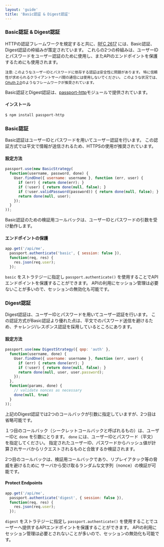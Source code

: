 ```yaml
---
layout: 'guide'
title: 'Basic認証 & Digest認証'
---
```


### Basic認証 & Digest認証

HTTPの認証フレームワークを規定すると共に、[RFC 2617](http://tools.ietf.org/html/rfc2617) には、Basic認証、Digest認証の枠組みが策定されています。
これらの2つの枠組みは、ユーザーIDとパスワードをユーザー認証のために使用し、またAPIのエンドポイントを保護するためにも使用されます。

<small>注意: このようなユーザーIDとパスワードに依存する認証は安全性に問題があります。
特に信頼性が求められるクライアントサーバ間の通信には使用しないでください。
このような状況では、[OAuth 2.0](/www.passportjs.org/guide/oauth2-api/)のようなフレームワークが推奨されています。</small>

Basic認証とDigest認証は、[passport-http](https://github.com/jaredhanson/passport-http)モジュールで提供されています。

#### インストール

```bash
$ npm install passport-http
```

### Basic認証

Basic認証はユーザーIDとパスワードを用いてユーザー認証を行います。
この認証方式では平文で情報が送信されるため、HTTPSの使用が推奨されています。

#### 設定方法

```javascript
passport.use(new BasicStrategy(
  function(username, password, done) {
    User.findOne({ username: username }, function (err, user) {
      if (err) { return done(err); }
      if (!user) { return done(null, false); }
      if (!user.validPassword(password)) { return done(null, false); }
      return done(null, user);
    });
  }
));
```

Basic認証のための検証用コールバックは、ユーザーIDとパスワードの引数を受け動作します。


#### エンドポイントの保護

```javascript
app.get('/api/me', 
  passport.authenticate('basic', { session: false }),
  function(req, res) {
    res.json(req.user);
  });
```

`basic` をストラテジーに指定し  `passport.authenticate()` を使用することでAPIエンドポイントを保護することができます。
APIの利用にセッション管理は必要ないことが多いので、セッションの無効化も可能です。

### Digest認証

Digest認証は、ユーザーIDとパスワードを用いてユーザー認証を行います。
この認証方式がBasic認証より優れた点は、平文でのパスワード送信を避けるため、チャレンジ/レスポンス認証を採用しているところにあります。

#### 設定方法

```javascript
passport.use(new DigestStrategy({ qop: 'auth' },
  function(username, done) {
    User.findOne({ username: username }, function (err, user) {
      if (err) { return done(err); }
      if (!user) { return done(null, false); }
      return done(null, user, user.password);
    });
  },
  function(params, done) {
    // validate nonces as necessary
    done(null, true)
  }
));
```

上記のDigest認証では2つのコールバックが引数に指定していますが、2つ目は省略可能です。

１つ目のコールバック（シークレットコールバックと呼ばれるもの）は、ユーザーIDと `done` を引数にとります。
`done` には、ユーザーIDとパスワード（平文）を指定してください。
指定されたユーザーID、パスワードからハッシュ値が計算されサーバからリクエストされるものと合致するか検証されます。

2つ目のコールバックは、検証用コールバックであり、リプレイアタック等の脅威を避けるために
サーバから受け取るランダムな文字列（nonce）の検証が可能です。

#### Protect Endpoints

```javascript
app.get('/api/me', 
  passport.authenticate('digest', { session: false }),
  function(req, res) {
    res.json(req.user);
  });
```

`digest` をストラテジーに指定し `passport.authenticate()` を使用することでユーザーへ提供するAPIエンドポイントを保護することができます。
APIの利用にセッション管理は必要とされないことが多いので、セッションの無効化も可能です。
